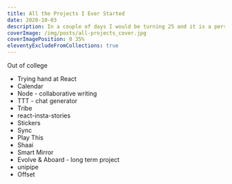 ```yaml
---
title: All the Projects I Ever Started
date: 2020-10-03
description: In a couple of days I would be turning 25 and it is a personal milestone (yayy). I wanted to recall and note all the projects (tech/non-tech & work/non-work) that I ever picked up and write something about each one of them.
coverImage: /img/posts/all-projects_cover.jpg
coverImagePosition: 0 35%
eleventyExcludeFromCollections: true
---
```


Out of college

-   Trying hand at React
-   Calendar
-   Node - collaborative writing
-   TTT - chat generator
-   Tribe
-   react-insta-stories
-   Stickers
-   Sync
-   Play This
-   Shaai
-   Smart Mirror
-   Evolve & Aboard - long term project
-   unipipe
-   Offset
